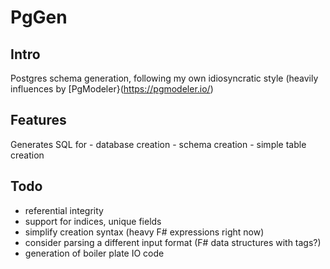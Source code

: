 # PgGen

## Intro
Postgres schema generation, following my own idiosyncratic style (heavily influences by [PgModeler}(https://pgmodeler.io/)

## Features

Generates SQL for
    - database creation
    - schema creation
    - simple table creation

## Todo

- referential integrity
- support for indices, unique fields
- simplify creation syntax (heavy F# expressions right now)
- consider parsing a different input format (F# data structures with tags?)
- generation of boiler plate IO code
